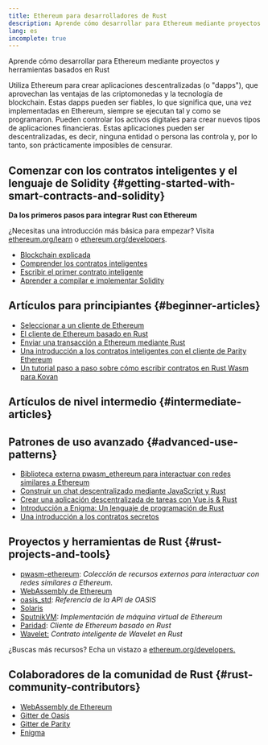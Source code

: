 ```yaml
---
title: Ethereum para desarrolladores de Rust
description: Aprende cómo desarrollar para Ethereum mediante proyectos y herramientas basados en Rust
lang: es
incomplete: true
---
```


<div class="featured">Aprende cómo desarrollar para Ethereum mediante proyectos y herramientas basados en Rust</div>

Utiliza Ethereum para crear aplicaciones descentralizadas (o "dapps"), que aprovechan las ventajas de las criptomonedas y la tecnología de blockchain. Estas dapps pueden ser fiables, lo que significa que, una vez implementadas en Ethereum, siempre se ejecutan tal y como se programaron. Pueden controlar los activos digitales para crear nuevos tipos de aplicaciones financieras. Estas aplicaciones pueden ser descentralizadas, es decir, ninguna entidad o persona las controla y, por lo tanto, son prácticamente imposibles de censurar.

## Comenzar con los contratos inteligentes y el lenguaje de Solidity {#getting-started-with-smart-contracts-and-solidity}

**Da los primeros pasos para integrar Rust con Ethereum**

¿Necesitas una introducción más básica para empezar? Visita [ethereum.org/learn](/learn/) o [ethereum.org/developers](/developers/).

- [Blockchain explicada](https://kauri.io/article/d55684513211466da7f8cc03987607d5/blockchain-explained)
- [Comprender los contratos inteligentes](https://kauri.io/article/e4f66c6079e74a4a9b532148d3158188/ethereum-101-part-5-the-smart-contract)
- [Escribir el primer contrato inteligente](https://kauri.io/article/124b7db1d0cf4f47b414f8b13c9d66e2/remix-ide-your-first-smart-contract)
- [Aprender a compilar e implementar Solidity](https://kauri.io/article/973c5f54c4434bb1b0160cff8c695369/understanding-smart-contract-compilation-and-deployment)

## Artículos para principiantes {#beginner-articles}

- [Seleccionar a un cliente de Ethereum](https://www.trufflesuite.com/docs/truffle/reference/choosing-an-ethereum-client)
- [El cliente de Ethereum basado en Rust](https://wiki.parity.io/Setup)
- [Enviar una transacción a Ethereum mediante Rust](https://kauri.io/#collections/A%20Hackathon%20Survival%20Guide/sending-ethereum-transactions-with-rust/)
- [Una introducción a los contratos inteligentes con el cliente de Parity Ethereum](https://wiki.parity.io/Smart-Contracts)
- [Un tutorial paso a paso sobre cómo escribir contratos en Rust Wasm para Kovan](https://github.com/paritytech/pwasm-tutorial)

## Artículos de nivel intermedio {#intermediate-articles}

## Patrones de uso avanzado {#advanced-use-patterns}

- [Biblioteca externa pwasm_ethereum para interactuar con redes similares a Ethereum](https://github.com/openethereum/pwasm-ethereum)
- [Construir un chat descentralizado mediante JavaScript y Rust](https://medium.com/perlin-network/build-a-decentralized-chat-using-javascript-rust-webassembly-c775f8484b52)
- [Crear una aplicación descentralizada de tareas con Vue.js & Rust](https://medium.com/@jjmace01/build-a-decentralized-todo-app-using-vue-js-rust-webassembly-5381a1895beb)
- [Introducción a Enigma: Un lenguaje de programación de Rust](https://blog.enigma.co/getting-started-with-discovery-the-rust-programming-language-4d1e0b06de15)
- [Una introducción a los contratos secretos](https://blog.enigma.co/getting-started-with-enigma-an-intro-to-secret-contracts-cdba4fe501c2)

## Proyectos y herramientas de Rust {#rust-projects-and-tools}

- [pwasm-ethereum](https://github.com/paritytech/pwasm-ethereum): _Colección de recursos externos para interactuar con redes similares a Ethereum._
- [WebAssembly de Ethereum](https://ewasm.readthedocs.io/en/mkdocs/)
- [oasis_std](https://docs.rs/oasis-std/0.2.7/oasis_std/): _Referencia de la API de OASIS_
- [Solaris](https://github.com/paritytech/sol-rs)
- [SputnikVM](https://github.com/sorpaas/rust-evm): _Implementación de máquina virtual de Ethereum_
- [Paridad](https://github.com/paritytech/parity-ethereum): _Cliente de Ethereum basado en Rust_
- [Wavelet:](https://wavelet.perlin.net/docs/smart-contracts) _Contrato inteligente de Wavelet en Rust_

¿Buscas más recursos? Echa un vistazo a [ethereum.org/developers.](/developers/)

## Colaboradores de la comunidad de Rust {#rust-community-contributors}

- [WebAssembly de Ethereum](https://gitter.im/ewasm/Lobby)
- [Gitter de Oasis](https://gitter.im/Oasis-official/Lobby)
- [Gitter de Parity](https://gitter.im/paritytech/parity)
- [Enigma](https://discord.gg/SJK32GY)
